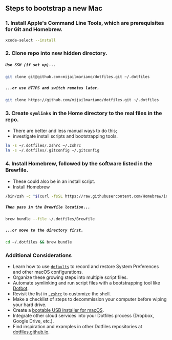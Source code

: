 ## Steps to bootstrap a new Mac

### 1. Install Apple's Command Line Tools, which are prerequisites for Git and Homebrew.

```zsh
xcode-select --install
```

### 2. Clone repo into new hidden directory.

##### ``Use SSH (if set up)...``

```zsh
git clone git@github.com:mijailmariano/dotfiles.git ~/.dotfiles
```

##### ``...or use HTTPS and switch remotes later.``

```zsh
git clone https://github.com/mijailmariano/dotfiles.git ~/.dotfiles
```


### 3. Create ``symlinks`` in the Home directory to the real files in the repo.

* There are better and less manual ways to do this;
* investigate install scripts and bootstrapping tools.

```zsh
ln -s ~/.dotfiles/.zshrc ~/.zshrc
ln -s ~/.dotfiles/.gitconfig ~/.gitconfig
```


### 4. Install Homebrew, followed by the software listed in the Brewfile.

* These could also be in an install script.
* Install Homebrew

```zsh
/bin/zsh -c "$(curl -fsSL https://raw.githubusercontent.com/Homebrew/install/HEAD/install.sh)"
```

##### ``Then pass in the Brewfile location...``

```zsh
brew bundle --file ~/.dotfiles/Brewfile
```

##### ``...or move to the directory first.``

```zsh
cd ~/.dotfiles && brew bundle
```

### Additional Considerations
* Learn how to use [`defaults`](https://macos-defaults.com/#%F0%9F%99%8B-what-s-a-defaults-command) to record and restore System Preferences and other macOS configurations.
* Organize these growing steps into multiple script files.
* Automate symlinking and run script files with a bootstrapping tool like [Dotbot](https://github.com/anishathalye/dotbot).
* Revisit the list in [`.zshrc`](.zshrc) to customize the shell.
* Make a checklist of steps to decommission your computer before wiping your hard drive.
* Create a [bootable USB installer for macOS](https://support.apple.com/en-us/HT201372).
* Integrate other cloud services into your Dotfiles process (Dropbox, Google Drive, etc.).
* Find inspiration and examples in other Dotfiles repositories at [dotfiles.github.io](https://dotfiles.github.io/).